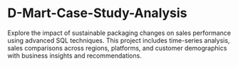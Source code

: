 # D-Mart-Case-Study-Analysis
Explore the impact of sustainable packaging changes on sales performance using advanced SQL techniques. This project includes time-series analysis, sales comparisons across regions, platforms, and customer demographics with business insights and recommendations.
